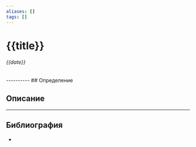 ```yaml
---
aliases: []
tags: []
---
```

# {{title}}
<h6>{{date}}</h6>
----------
## Определение

## Описание

---
## Библиография
- 
